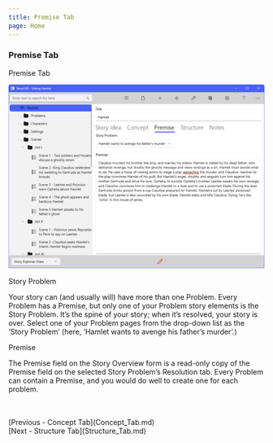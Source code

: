 ```yaml
---
title: Premise Tab
page: Home
---
```

### Premise Tab ###
Premise Tab

![](Overview-Premise.png)


Story Problem

Your story can (and usually will) have more than one Problem. Every Problem has a Premise, but only one of your Problem story elements is the Story Problem. It’s the spine of your story; when it’s resolved, your story is over. Select one of your  Problem pages from the drop-down list as the ‘Story Problem’ (here, ‘Hamlet wants to avenge his father’s murder’.)

Premise

The Premise field on the Story Overview form is a read-only copy of the Premise field on the selected Story Problem’s Resolution tab.  Every Problem can contain a Premise, and you would do well to create one for each problem.


 <br/>
 <br/>
[Previous - Concept Tab](Concept_Tab.md) <br/>
[Next - Structure Tab](Structure_Tab.md) <br/>
